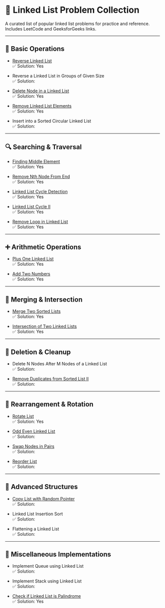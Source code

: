# 🧵 Linked List Problem Collection

A curated list of popular linked list problems for practice and reference. Includes LeetCode and GeeksforGeeks links.

---

## 📍 Basic Operations

- [Reverse Linked List](https://leetcode.com/problems/reverse-linked-list/description/)  
  ✅ Solution: Yes

- Reverse a Linked List in Groups of Given Size  
  ✅ Solution: 

- [Delete Node in a Linked List](https://leetcode.com/problems/delete-node-in-a-linked-list/)  
  ✅ Solution: Yes

- [Remove Linked List Elements](https://leetcode.com/problems/remove-linked-list-elements/)  
  ✅ Solution: Yes

- Insert into a Sorted Circular Linked List  
  ✅ Solution: 

---

## 🔍 Searching & Traversal

- [Finding Middle Element](https://leetcode.com/problems/middle-of-the-linked-list/)  
  ✅ Solution: Yes

- [Remove Nth Node From End](https://leetcode.com/problems/remove-nth-node-from-end-of-list/)  
  ✅ Solution: Yes

- [Linked List Cycle Detection](https://leetcode.com/problems/linked-list-cycle/)  
  ✅ Solution: Yes

- [Linked List Cycle II](https://leetcode.com/problems/linked-list-cycle-ii/submissions/1729869691/)  
  ✅ Solution: Yes

- [Remove Loop in Linked List](https://www.geeksforgeeks.org/problems/remove-loop-in-linked-list/1)  
  ✅ Solution: Yes

---

## ➕ Arithmetic Operations

- [Plus One Linked List](https://www.geeksforgeeks.org/problems/add-1-to-a-number-represented-as-linked-list/1#)  
  ✅ Solution: Yes

- [Add Two Numbers](https://leetcode.com/problems/add-two-numbers/)  
  ✅ Solution: Yes

---

## 🔗 Merging & Intersection

- [Merge Two Sorted Lists](https://leetcode.com/problems/merge-two-sorted-lists/)  
  ✅ Solution: Yes

- [Intersection of Two Linked Lists](https://leetcode.com/problems/intersection-of-two-linked-lists/description/)  
  ✅ Solution: Yes

---

## 🧹 Deletion & Cleanup

- Delete N Nodes After M Nodes of a Linked List  
  ✅ Solution: 

- [Remove Duplicates from Sorted List II](https://leetcode.com/problems/remove-duplicates-from-sorted-list-ii/)  
  ✅ Solution: 

---

## 🔄 Rearrangement & Rotation

- [Rotate List](https://leetcode.com/problems/rotate-list/)  
  ✅ Solution: Yes

- [Odd Even Linked List](https://leetcode.com/problems/odd-even-linked-list/)  
  ✅ Solution: 

- [Swap Nodes in Pairs](https://leetcode.com/problems/swap-nodes-in-pairs/)  
  ✅ Solution: 

- [Reorder List](https://leetcode.com/problems/reorder-list/)  
  ✅ Solution: 

---

## 🧠 Advanced Structures

- [Copy List with Random Pointer](https://leetcode.com/problems/copy-list-with-random-pointer/)  
  ✅ Solution: 

- Linked List Insertion Sort  
  ✅ Solution: 

- Flattening a Linked List  
  ✅ Solution: 

---

## 🧪 Miscellaneous Implementations

- Implement Queue using Linked List  
  ✅ Solution: 

- Implement Stack using Linked List  
  ✅ Solution: 

- [Check if Linked List is Palindrome](https://leetcode.com/problems/palindrome-linked-list/)  
  ✅ Solution: Yes

